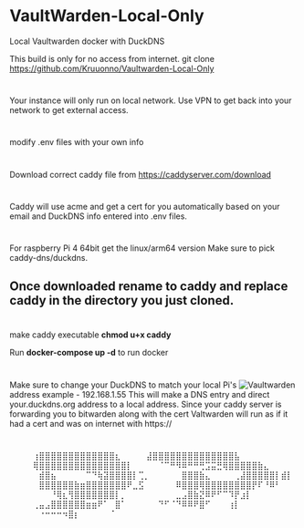 

# VaultWarden-Local-Only

Local Vaultwarden docker with DuckDNS

This build is only for no access from internet.
git clone https://github.com/Kruuonno/Vaultwarden-Local-Only
#
Your instance will only run on local network.
Use VPN to get back into your network to get external access.
#
modify .env files with your own info
#
Download correct caddy file from https://caddyserver.com/download
#
Caddy will use acme and get a cert for you automatically
based on your email and DuckDNS info entered into .env files.
#
For raspberry Pi 4 64bit get the linux/arm64 version
Make sure to pick caddy-dns/duckdns.
## Once downloaded rename to caddy and replace caddy in the directory you just cloned.
#
make caddy executable    **chmod u+x caddy**

Run 
**docker-compose up -d** 
to run docker
#
Make sure to change your DuckDNS to match your local Pi's 
![Vaultwarden](https://i.imgur.com/ghZqhcY.jpg)
address example - 192.168.1.55 
This will make a DNS entry and direct your.duckdns.org address to a local address.
Since your caddy server is forwarding you to bitwarden along with the cert 
Valtwarden will run as if it had a cert and was on internet with https://
#
#

⠀⠀⠀⠀⢰⣿⣿⣿⣿⣿⣿⣿⣿⣿⣿⣿⣿⣿⣆
⠀⠀⠀⠀⣼⣿⣿⣿⣿⣿⣿⣿⣿⣿⣿⣿⣿⣿⣿⣧
⠀⠀⠀⠀⢿⣿⣿⣿⣿⣿⣿⣿⣿⣿⣿⣿⣿⣿⣿⣿⡇
⠀⠀⠀⠀⠈⠉⠛⠻⠿⠛⠛⢛⣩⣭⣛⢿⣿⣿⣿⣿⣿⣷⣄
⠀⠀⠀⠀⠀⣾⣿⣦⠀⠀⠀⠀⠀⠉⠙⢷⣽⣿⣿⣿⣿⡇⢉⡀
⠀⠀⠀⠀⠀⣿⣿⣿⣷⣄⠀⠀⠀⠀⢀⣼⣿⣿⣿⣿⣿⡇⣾⡇
⠀⠀⠀⠀⠀⣿⣿⣿⣿⣿⣿⣷⣶⣿⣿⣿⣿⣿⣿⣿⠟⣀⣫
⠀⠀⠀⠀⠀⠿⣿⣿⣿⢿⣿⣿⣿⣿⣿⣿⣿⣿⡟⠏⠘⠿⠃
⠀⠀⠀⠀⠀⠀⠀⠘⢿⣆⢻⣿⣿⣿⣿⣿⣿⣿⡇⡀⠀
⠀⠀⠀⠀⠀⠀⠀⣀⣠⣿⣷⣝⠿⠟⠋⠉⠹⡟⣰⡇
⠀⠀⠀⠀⢀⣤⣠⣿⣿⣿⣿⣿⣿⣶⣶⠟⠁⠀⣿⠁
⠀⠀⠀⠀⠀⠙⠋⠈⠙⠿⠿⠟⣿⠋⠀⠀⠀⢰⡇
⠀⠀⠀⠀⠀⠐⠒⠒⠒⠲⣿⡆⠀⠀⠀⠀⠀⠈

